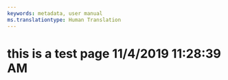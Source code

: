 ```yaml
---
keywords: metadata, user manual
ms.translationtype: Human Translation
---
```

# this is a test page 11/4/2019 11:28:39 AM